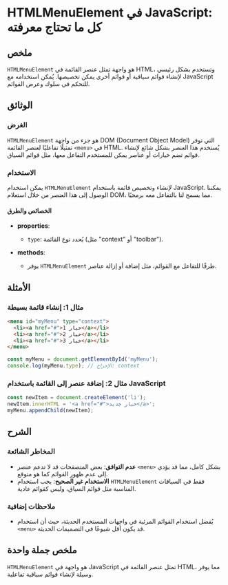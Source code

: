 <!--
Meta Description: # HTMLMenuElement في JavaScript: كل ما تحتاج معرفته ## ملخص `HTMLMenuElement` هو واجهة تمثل عنصر القائمة في HTML، وتستخدم بشكل رئيسي لإنشاء قوائم سياق...
Meta Keywords: htmlmenuelement, javascript, قوائم, القائمة, menu
-->

# HTMLMenuElement في JavaScript: كل ما تحتاج معرفته

## ملخص
`HTMLMenuElement` هو واجهة تمثل عنصر القائمة في HTML، وتستخدم بشكل رئيسي لإنشاء قوائم سياقية أو قوائم أخرى يمكن تخصيصها. يُمكن استخدامه مع JavaScript للتحكم في سلوك وعرض القوائم.

## الوثائق
### الغرض
`HTMLMenuElement` هو جزء من واجهة DOM (Document Object Model) التي توفر تمثيلًا تفاعليًا لعنصر القائمة `<menu>` في HTML. يُستخدم هذا العنصر بشكل شائع لإنشاء قوائم تضم خيارات أو عناصر يمكن للمستخدم التفاعل معها، مثل قوائم السياق.

### الاستخدام
يمكن استخدام `HTMLMenuElement` لإنشاء وتخصيص قائمة باستخدام JavaScript. يمكننا الوصول إلى هذا العنصر من خلال استعلام DOM، مما يسمح لنا بالتفاعل معه برمجيًا.

#### الخصائص والطرق
- **properties**:
  - `type`: يُحدد نوع القائمة (مثل "context" أو "toolbar").
  
- **methods**: 
  - يوفر `HTMLMenuElement` طرقًا للتفاعل مع القوائم، مثل إضافة أو إزالة عناصر.

## الأمثلة
### مثال 1: إنشاء قائمة بسيطة
```html
<menu id="myMenu" type="context">
  <li><a href="#">خيار 1</a></li>
  <li><a href="#">خيار 2</a></li>
  <li><a href="#">خيار 3</a></li>
</menu>
```
```javascript
const myMenu = document.getElementById('myMenu');
console.log(myMenu.type); // الإخراج: context
```

### مثال 2: إضافة عنصر إلى القائمة باستخدام JavaScript
```javascript
const newItem = document.createElement('li');
newItem.innerHTML = '<a href="#">خيار جديد</a>';
myMenu.appendChild(newItem);
```

## الشرح
### المخاطر الشائعة
- **عدم التوافق**: بعض المتصفحات قد لا تدعم عنصر `<menu>` بشكل كامل، مما قد يؤدي إلى عدم ظهور القوائم كما هو متوقع.
- **الاستخدام غير الصحيح**: يجب استخدام `HTMLMenuElement` فقط في السياقات المناسبة مثل قوائم السياق، وليس كقوائم عادية.

### ملاحظات إضافية
- يُفضل استخدام القوائم المرئية في واجهات المستخدم الحديثة، حيث أن استخدام `<menu>` قد يكون أقل شيوعًا في التصميمات الحديثة.

## ملخص جملة واحدة
`HTMLMenuElement` هو واجهة في JavaScript تمثل عنصر القائمة في HTML، مما يوفر وسيلة لإنشاء قوائم سياقية تفاعلية.